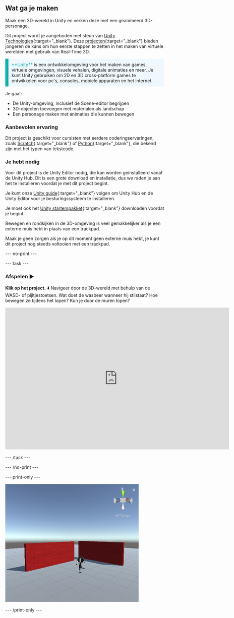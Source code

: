 ## Wat ga je maken

Maak een 3D-wereld in Unity en verken deze met een geanimeerd 3D-personage.

Dit project wordt je aangeboden met steun van [Unity Technologies](https://unity.com/){:target="_blank"}.  Deze [projecten](https://projects.raspberrypi.org/nl-NL/pathways/unity-intro){:target="_blank"} bieden jongeren de kans om hun eerste stappen te zetten in het maken van virtuele werelden met gebruik van Real-Time 3D.

<p style="border-left: solid; border-width:10px; border-color: #0faeb0; background-color: aliceblue; padding: 10px;">
<span style="color: #0faeb0">**Unity**</span> is een ontwikkelomgeving voor het maken van games, virtuele omgevingen, visuele vehalen, digitale animaties en meer. Je kunt Unity gebruiken om 2D en 3D cross-platform games te ontwikkelen voor pc's, consoles, mobiele apparaten en het internet.
</p>

Je gaat:
+ De Unity-omgeving, inclusief de Scene-editor begrijpen
+ 3D-objecten toevoegen met materialen als landschap
+ Een personage maken met animaties die kunnen bewegen

### Aanbevolen ervaring
Dit project is geschikt voor cursisten met eerdere coderingservaringen, zoals [Scratch](https://projects.raspberrypi.org/nl-NL/pathways/scratch-intro){:target="_blank"} of [Python](https://projects.raspberrypi.org/nl-NL/pathways/python-intro){:target="_blank"}, die bekend zijn met het typen van tekstcode.

### Je hebt nodig
Voor dit project is de Unity Editor nodig, die kan worden geïnstalleerd vanaf de Unity Hub. Dit is een grote download en installatie, dus we raden je aan het te installeren voordat je met dit project begint.

Je kunt onze [Unity guide](https://projects.raspberrypi.org/nl-NL/projects/unity-guide){:target="_blank"} volgen om Unity Hub en de Unity Editor voor je besturingssysteem te installeren.

Je moet ook het [Unity starterspakket](https://rpf.io/p/en/explore-a-3d-world-go){:target="_blank"} downloaden voordat je begint.

Bewegen en rondkijken in de 3D-omgeving is veel gemakkelijker als je een externe muis hebt in plaats van een trackpad.

Maak je geen zorgen als je op dit moment geen externe muis hebt, je kunt dit project nog steeds voltooien met een trackpad.

--- no-print ---

--- task ---
### Afspelen ▶️

**Klik op het project.** ⬇️ Navigeer door de 3D-wereld met behulp van de WASD- of pijltjestoetsen. Wat doet de wasbeer wanneer hij stilstaat? Hoe bewegen ze tijdens het lopen? Kun je door de muren lopen?

<iframe allowtransparency="true" width="710" height="450" src="https://explore-a-3d-world-basic.rpfilt.repl.co" frameborder="0"></iframe>

--- /task ---

--- /no-print ---

--- print-only ---

![Voltooid project.](images/showcase_static.png)

--- /print-only ---
